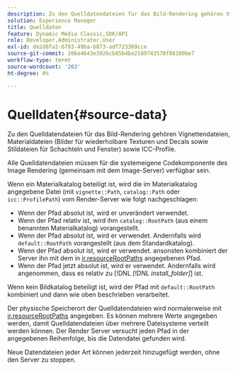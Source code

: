 ```yaml
---
description: Zu den Quelldatendateien für das Bild-Rendering gehören Vignettendateien, Materialdateien (Bilder für wiederholbare Texturen und Decals sowie Stildateien für Schachteln und Fenster) sowie ICC-Profile.
solution: Experience Manager
title: Quelldaten
feature: Dynamic Media Classic,SDK/API
role: Developer,Administrator,User
exl-id: de2d8fa2-6793-49ba-b873-adf723369cce
source-git-commit: 206e4643e3926cb85b4be2189743578f88180be7
workflow-type: tm+mt
source-wordcount: '263'
ht-degree: 0%

---
```


# Quelldaten{#source-data}

Zu den Quelldatendateien für das Bild-Rendering gehören Vignettendateien, Materialdateien (Bilder für wiederholbare Texturen und Decals sowie Stildateien für Schachteln und Fenster) sowie ICC-Profile.

Alle Quelldatendateien müssen für die systemeigene Codekomponente des Image Rendering (gemeinsam mit dem Image-Server) verfügbar sein.

Wenn ein Materialkatalog beteiligt ist, wird die im Materialkatalog angegebene Datei (mit `vignette::Path`, `catalog::Path` oder `icc::ProfilePath`) vom Render-Server wie folgt nachgeschlagen:

* Wenn der Pfad absolut ist, wird er unverändert verwendet.
* Wenn der Pfad relativ ist, wird ihm `catalog::RootPath` (aus einem benannten Materialkatalog) vorangestellt.
* Wenn der Pfad absolut ist, wird er verwendet. Andernfalls wird `default::RootPath` vorangestellt (aus dem Standardkatalog).
* Wenn der Pfad absolut ist, wird er verwendet. ansonsten kombiniert der Server ihn mit dem in [ir.resourceRootPaths](../../../../../../ir-api/server-admin/image-rendering-api-ref/c-ir-server-administration/c-ir-configuration-settings-reference/c-ir-resource-root-folders.md#concept-39a34d2239934079bb396e1bf568a9c2) angegebenen Pfad.
* Wenn der Pfad jetzt absolut ist, wird er verwendet. Andernfalls wird angenommen, dass es relativ zu [!DNL *[!DNL install_folder]*] ist.

Wenn kein Bildkatalog beteiligt ist, wird der Pfad mit `default::RootPath` kombiniert und dann wie oben beschrieben verarbeitet.

Der physische Speicherort der Quelldatendateien wird normalerweise mit [ir.resourceRootPaths](../../../../../../ir-api/server-admin/image-rendering-api-ref/c-ir-server-administration/c-ir-configuration-settings-reference/c-ir-resource-root-folders.md#concept-39a34d2239934079bb396e1bf568a9c2) angegeben. Es können mehrere Werte angegeben werden, damit Quelldatendateien über mehrere Dateisysteme verteilt werden können. Der Render Server versucht jeden Pfad in der angegebenen Reihenfolge, bis die Datendatei gefunden wird.

Neue Datendateien jeder Art können jederzeit hinzugefügt werden, ohne den Server zu stoppen.

